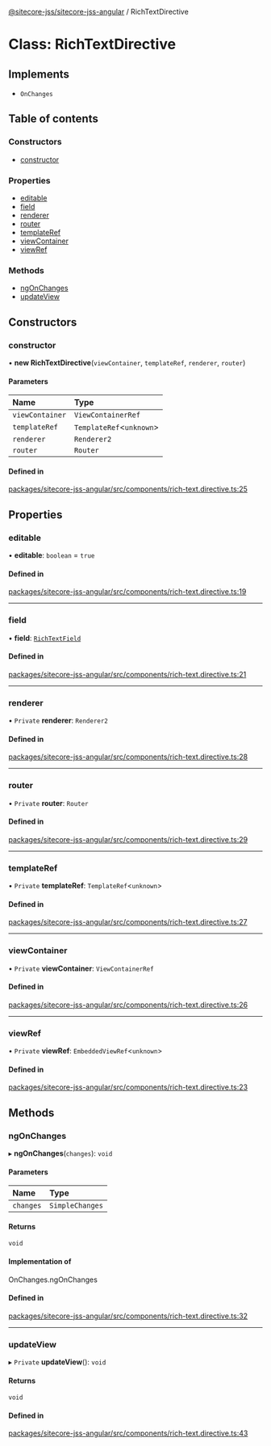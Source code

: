 [@sitecore-jss/sitecore-jss-angular](../README.md) / RichTextDirective

# Class: RichTextDirective

## Implements

- `OnChanges`

## Table of contents

### Constructors

- [constructor](RichTextDirective.md#constructor)

### Properties

- [editable](RichTextDirective.md#editable)
- [field](RichTextDirective.md#field)
- [renderer](RichTextDirective.md#renderer)
- [router](RichTextDirective.md#router)
- [templateRef](RichTextDirective.md#templateref)
- [viewContainer](RichTextDirective.md#viewcontainer)
- [viewRef](RichTextDirective.md#viewref)

### Methods

- [ngOnChanges](RichTextDirective.md#ngonchanges)
- [updateView](RichTextDirective.md#updateview)

## Constructors

### constructor

• **new RichTextDirective**(`viewContainer`, `templateRef`, `renderer`, `router`)

#### Parameters

| Name | Type |
| :------ | :------ |
| `viewContainer` | `ViewContainerRef` |
| `templateRef` | `TemplateRef`\<`unknown`\> |
| `renderer` | `Renderer2` |
| `router` | `Router` |

#### Defined in

[packages/sitecore-jss-angular/src/components/rich-text.directive.ts:25](https://github.com/Sitecore/jss/blob/ac3035684/packages/sitecore-jss-angular/src/components/rich-text.directive.ts#L25)

## Properties

### editable

• **editable**: `boolean` = `true`

#### Defined in

[packages/sitecore-jss-angular/src/components/rich-text.directive.ts:19](https://github.com/Sitecore/jss/blob/ac3035684/packages/sitecore-jss-angular/src/components/rich-text.directive.ts#L19)

___

### field

• **field**: [`RichTextField`](../interfaces/RichTextField.md)

#### Defined in

[packages/sitecore-jss-angular/src/components/rich-text.directive.ts:21](https://github.com/Sitecore/jss/blob/ac3035684/packages/sitecore-jss-angular/src/components/rich-text.directive.ts#L21)

___

### renderer

• `Private` **renderer**: `Renderer2`

#### Defined in

[packages/sitecore-jss-angular/src/components/rich-text.directive.ts:28](https://github.com/Sitecore/jss/blob/ac3035684/packages/sitecore-jss-angular/src/components/rich-text.directive.ts#L28)

___

### router

• `Private` **router**: `Router`

#### Defined in

[packages/sitecore-jss-angular/src/components/rich-text.directive.ts:29](https://github.com/Sitecore/jss/blob/ac3035684/packages/sitecore-jss-angular/src/components/rich-text.directive.ts#L29)

___

### templateRef

• `Private` **templateRef**: `TemplateRef`\<`unknown`\>

#### Defined in

[packages/sitecore-jss-angular/src/components/rich-text.directive.ts:27](https://github.com/Sitecore/jss/blob/ac3035684/packages/sitecore-jss-angular/src/components/rich-text.directive.ts#L27)

___

### viewContainer

• `Private` **viewContainer**: `ViewContainerRef`

#### Defined in

[packages/sitecore-jss-angular/src/components/rich-text.directive.ts:26](https://github.com/Sitecore/jss/blob/ac3035684/packages/sitecore-jss-angular/src/components/rich-text.directive.ts#L26)

___

### viewRef

• `Private` **viewRef**: `EmbeddedViewRef`\<`unknown`\>

#### Defined in

[packages/sitecore-jss-angular/src/components/rich-text.directive.ts:23](https://github.com/Sitecore/jss/blob/ac3035684/packages/sitecore-jss-angular/src/components/rich-text.directive.ts#L23)

## Methods

### ngOnChanges

▸ **ngOnChanges**(`changes`): `void`

#### Parameters

| Name | Type |
| :------ | :------ |
| `changes` | `SimpleChanges` |

#### Returns

`void`

#### Implementation of

OnChanges.ngOnChanges

#### Defined in

[packages/sitecore-jss-angular/src/components/rich-text.directive.ts:32](https://github.com/Sitecore/jss/blob/ac3035684/packages/sitecore-jss-angular/src/components/rich-text.directive.ts#L32)

___

### updateView

▸ `Private` **updateView**(): `void`

#### Returns

`void`

#### Defined in

[packages/sitecore-jss-angular/src/components/rich-text.directive.ts:43](https://github.com/Sitecore/jss/blob/ac3035684/packages/sitecore-jss-angular/src/components/rich-text.directive.ts#L43)
